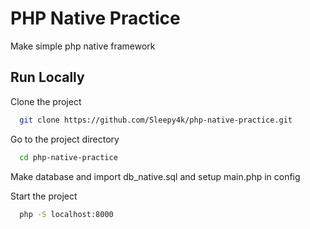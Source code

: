 # PHP Native Practice

Make simple php native framework

## Run Locally  

Clone the project  

~~~bash  
  git clone https://github.com/Sleepy4k/php-native-practice.git
~~~

Go to the project directory  

~~~bash  
  cd php-native-practice
~~~

Make database and import db_native.sql and setup main.php in config

Start the project

~~~bash  
  php -S localhost:8000
~~~
